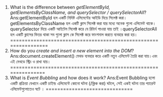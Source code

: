 1. What is the difference between *getElementById, getElementsByClassName, and querySelector / querySelectorAll*?
Ans:getElementById হল একটি নিদিষ্ট এলিমেন্টের আইডি দিয়ে সিলেক্ট করা।getElementsByClassName হল একটি ক্লাস সিলেক্ট করা যার মধ্যে অনেক গুলো
এলিমেন্ট থাকে।querySelector দিয়ে একটি আইটেম সিলেক্ট করে যে রিটার্ন পাওয়া যায় তাই ।querySelectorAll হল একটি ক্লাসের ভিতর থাকা সব গুলো ক্লাস কে সিলেক্ট করে ফাংশনাল করতে ব্যবহার করা হয়।
================================================================
2. How do you *create and insert a new element into the DOM*?
Ans:document.createElement() মেথড ব্যবহার করে একটি নতুন এলিমেন্ট তৈরি করা যায়।এবং এই মেথডে স্ট্রিং ও রাখা যায়।
===============================================================
3. What is *Event Bubbling* and how does it work?
Ans:Event Bubbling হলো একটি প্রক্রিয়া যেখানে একটি চাইল্ড এলিমেন্টে কোনো ঘটনা (/ক্লিক করা) ঘটলে, সেই একই ঘটনা তার প্যারেন্ট এলিমেন্টগুলোতেও  ঘটে ।
==============================
